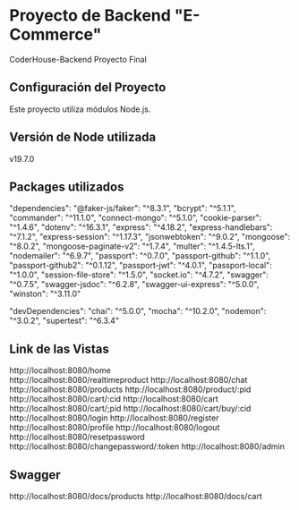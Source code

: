 # Proyecto de Backend "E-Commerce"

CoderHouse-Backend Proyecto Final

## Configuración del Proyecto

Este proyecto utiliza módulos Node.js. 

## Versión de Node utilizada

v19.7.0

## Packages utilizados

"dependencies": 
    "@faker-js/faker": "^8.3.1",
    "bcrypt": "^5.1.1",
    "commander": "^11.1.0",
    "connect-mongo": "^5.1.0",
    "cookie-parser": "^1.4.6",
    "dotenv": "^16.3.1",
    "express": "^4.18.2",
    "express-handlebars": "^7.1.2",
    "express-session": "^1.17.3",
    "jsonwebtoken": "^9.0.2",
    "mongoose": "^8.0.2",
    "mongoose-paginate-v2": "^1.7.4",
    "multer": "^1.4.5-lts.1",
    "nodemailer": "^6.9.7",
    "passport": "^0.7.0",
    "passport-github": "^1.1.0",
    "passport-github2": "^0.1.12",
    "passport-jwt": "^4.0.1",
    "passport-local": "^1.0.0",
    "session-file-store": "^1.5.0",
    "socket.io": "^4.7.2",
    "swagger": "^0.7.5",
    "swagger-jsdoc": "^6.2.8",
    "swagger-ui-express": "^5.0.0",
    "winston": "^3.11.0"
  
  "devDependencies": 
    "chai": "^5.0.0",
    "mocha": "^10.2.0",
    "nodemon": "^3.0.2",
    "supertest": "^6.3.4"
  
## Link de las Vistas

http://localhost:8080/home  
http://localhost:8080/realtimeproduct 
http://localhost:8080/chat
http://localhost:8080/products
http://localhost:8080/product/:pid
http://localhost:8080/cart/:cid
http://localhost:8080/cart
http://localhost:8080/cart/;pid
http://localhost:8080/cart/buy/:cid
http://localhost:8080/login
http://localhost:8080/register
http://localhost:8080/profile
http://localhost:8080/logout
http://localhost:8080/resetpassword
http://localhost:8080/changepassword/:token
http://localhost:8080/admin

## Swagger

http://localhost:8080/docs/products 
http://localhost:8080/docs/cart

